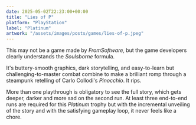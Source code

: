 ```yaml
---
date: 2025-05-02T22:23:00+00:00
title: "Lies of P"
platform: "PlayStation"
label: "Platinum"
artwork: "/assets/images/posts/games/lies-of-p.jpeg"
---
```


This may not be a game made by *FromSoftware*, but the game developers clearly understands the *Soulsborne* formula.

It's buttery-smooth graphics, dark storytelling, and easy-to-learn but challenging-to-master combat combine to make a brilliant romp through a steampunk retelling of Carlo Collodi's *Pinocchio*. It rips.

More than one playthrough is obligatory to see the full story, which gets deeper, darker and more sad on the second run. At least three end-to-end runs are required for this *Platinum* trophy but with the incremental unveiling of the story and with the satisfying gameplay loop, it never feels like a chore.